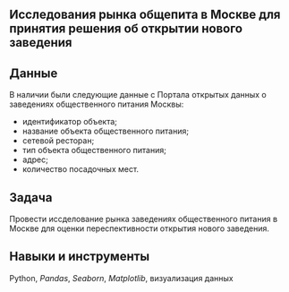 ## Исследования рынка общепита в Москве для принятия решения об открытии нового заведения
## Данные
В наличии были следующие данные с Портала открытых данных о заведениях общественного питания Москвы:
- идентификатор объекта;
- название объекта общественного питания;
- сетевой ресторан;
- тип объекта общественного питания;
- адрес;
- количество посадочных мест.
## Задача
Провести иссделование рынка заведениях общественного питания в Москве для оценки переспективности открытия нового заведения.
## Навыки и инструменты
Python, *Pandas*, *Seaborn*, *Matplotlib*, визуализация данных
